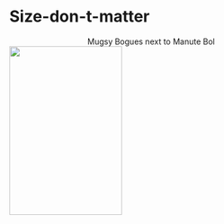 # Size-don-t-matter
<html>
<head>
  <center>Mugsy Bogues next to Manute Bol</center>
</head>
<body>
<img src="http://www.sikids.com/sites/default/files/multimedia/photo_gallery/0908/nba.cbk.remember.when.hoops.style/images/manute-bol-muggsy-bogues.jpg" width="200" height="300">
</body>
</html>
